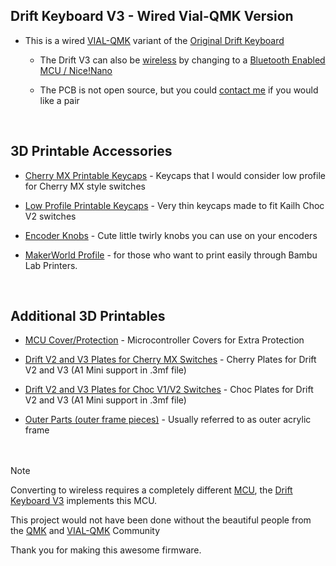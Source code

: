 ## Drift Keyboard V3 - Wired Vial-QMK Version  

- This is a wired [VIAL-QMK](https://github.com/vial-kb/vial-qmk) variant of the [Original Drift Keyboard](https://github.com/Timception/Drift)  

  - The Drift V3 can also be [wireless](https://github.com/Timception/zmk-config-drift-v3-editor) by changing to a [Bluetooth Enabled MCU / Nice!Nano](https://typeractive.xyz/products/nice-nano)  

   - The PCB is not open source, but you could [contact me](https://www.instagram.com/majin.keyboards) if you would like a pair
  <br/>  


## 3D Printable Accessories  
 - [Cherry MX Printable Keycaps](https://github.com/Timception/zmk-config-drift-v3-editor/tree/main/printables/Cherry-MX) - Keycaps that I would consider low profile for Cherry MX style switches  
 - [Low Profile Printable Keycaps](https://github.com/Timception/zmk-config-drift-v3-editor/tree/main/printables/Low-Profile) - Very thin keycaps made to fit Kailh Choc V2 switches  

 - [Encoder Knobs](https://github.com/Timception/zmk-config-drift-v3-editor/tree/main/printables/Encoder-Knobs) - Cute little twirly knobs you can use on your encoders  
 - [MakerWorld Profile](https://makerworld.com/en/@timception) - for those who want to print easily through Bambu Lab Printers.  
<br/>  

 ## Additional 3D Printables  
 - [MCU Cover/Protection](https://github.com/Timception/zmk-config-drift-v3-editor/tree/main/V3-MCU-Cover) - Microcontroller Covers for Extra Protection  

 - [Drift V2 and V3 Plates for Cherry MX Switches](https://github.com/Timception/zmk-config-drift-v3-editor/tree/main/Drift-V2-and-V3-Cherry-Plates) - Cherry Plates for Drift V2 and V3 (A1 Mini support in .3mf file)  

 - [Drift V2 and V3 Plates for Choc V1/V2 Switches](https://github.com/Timception/zmk-config-drift-v3-editor/tree/main/Drift-V2-and-V3-Choc-Plates) - Choc Plates for Drift V2 and V3 (A1 Mini support in .3mf file)  

 - [Outer Parts (outer frame pieces)](https://github.com/Timception/zmk-config-drift-v3-editor/tree/main/Outer-Acrylic) - Usually referred to as outer acrylic frame  
<br/><br/>  

> [!Note]  
> Converting to wireless requires a completely different [MCU](https://typeractive.xyz/products/nice-nano), the [Drift Keyboard V3](https://github.com/Timception/zmk-config-drift-v3-editor) implements this MCU.  
>  
> This project would not have been done without the
> beautiful people from the [QMK](https://github.com/qmk/qmk_firmware) and [VIAL-QMK](https://github.com/vial-kb/vial-qmk) Community
>  
> Thank you for making this awesome firmware.  

